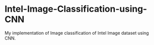 # Intel-Image-Classification-using-CNN
My implementation of Image classification of Intel Image dataset using CNN.
